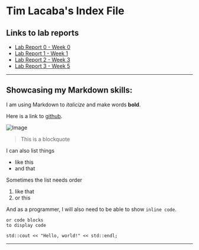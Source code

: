 # Tim Lacaba's Index File

## Links to lab reports

* [Lab Report 0 - Week 0](/lab-report-0-week-0.md)
* [Lab Report 1 - Week 1](/lab-report-1-week-1.md)
* [Lab Report 2 - Week 3](/lab-report-2-week-3.md)
* [Lab Report 3 - Week 5](/lab-report-3-week-5.md)

---

## Showcasing my Markdown skills:

I am using Markdown to _italicize_ and make words __bold__.

Here is a link to [github](https://github.com/).

![Image](https://github.githubassets.com/images/modules/logos_page/GitHub-Mark.png)

> This is a blockquote

I can also list things
* like this
* and that

Sometimes the list needs order
1. like that
2. or this

And as a programmer, I will also need to be able to show `inline code`.

```
or code blocks
to display code

std::cout << "Hello, world!" << std::endl;
```

---

